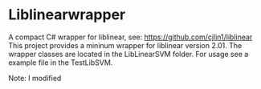 # Liblinearwrapper
A compact C# wrapper for liblinear, see: https://github.com/cjlin1/liblinear
This project provides a mininum wrapper for liblinear version 2.01.
The wrapper classes are located in the LibLinearSVM folder.
For usage see a example file in the TestLibSVM.

Note: I modified 
